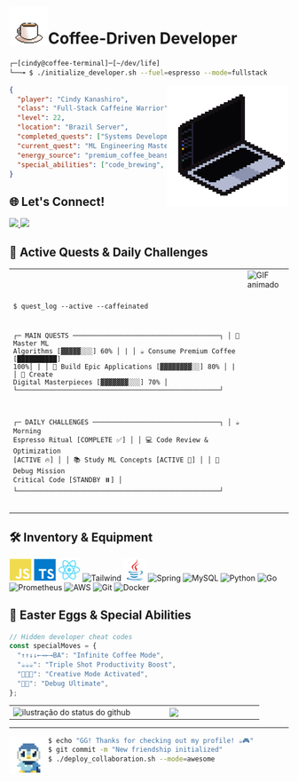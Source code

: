 <img align="left" src="./assets/manidhaya.gif" height="70px" width="70px">

# Coffee-Driven Developer

```bash
┌─[cindy@coffee-terminal]─[~/dev/life]
└──╼ $ ./initialize_developer.sh --fuel=espresso --mode=fullstack
```

<img align="right" src="./assets/notebook.gif" height="220px" width="220px">

```json
{
  "player": "Cindy Kanashiro",
  "class": "Full-Stack Caffeine Warrior",
  "level": 22,
  "location": "Brazil Server",
  "completed_quests": ["Systems Development - SPTech"],
  "current_quest": "ML Engineering Mastery - FIAP",
  "energy_source": "premium_coffee_beans",
  "special_abilities": ["code_brewing", "artistic_vision"]
}
```

## 🌐 Let's Connect!

<p align="left">
 <a href="https://instagram.com/sky__blu3e" target="_blank">
    <img src="https://img.shields.io/badge/-Instagram-%23E4405F?style=for-the-badge&logo=instagram&logoColor=white" target="_blank">
  </a>
  <a href="https://www.linkedin.com/in/cindy-kanashiro-gon%C3%A7alves-19055823a/" target="_blank">
    <img src="https://img.shields.io/badge/LinkedIn-0077B5?style=for-the-badge&logo=linkedin&logoColor=white" target="_blank">
  </a>
</p>

## 🎯 Active Quests & Daily Challenges

<table>
  <tr>
    <td style="vertical-align: top;">
      <pre><code>

$ quest_log --active --caffeinated

┌─ MAIN QUESTS ─────────────────────────────────────┐
│ 🧠 Master ML Algorithms [▓▓▓▓▓░░░] 60% │
|
│ ☕ Consume Premium Coffee [██████████] 100%│
|
│ 🚀 Build Epic Applications [▓▓▓▓▓▓▓▓░░] 80% │
|
│ 🎨 Create Digital Masterpieces [▓▓▓▓▓▓▓░░░] 70% │
└───────────────────────────────────────────────────┘

┌─ DAILY CHALLENGES ────────────────────────────────┐
│ ☕ Morning Espresso Ritual [COMPLETE ✅] │
│ 💻 Code Review & Optimization [ACTIVE 🔥] │
│ 📚 Study ML Concepts [ACTIVE 📖] │
│ 🎯 Debug Mission Critical Code [STANDBY ⏸️] │
└───────────────────────────────────────────────────┘
</code></pre>

</td>
<td style="vertical-align: top;">
<img src="./assets/download.gif" alt="GIF animado" style="height: 500px; width: 400px;">
</td>
  </tr>
</table>

## 🛠️ Inventory & Equipment

<p align="left">
  <img alt="JavaScript" src="https://raw.githubusercontent.com/devicons/devicon/master/icons/javascript/javascript-plain.svg" width="40" title="Primary Weapon"/>
  <img alt="TypeScript" src="https://raw.githubusercontent.com/devicons/devicon/master/icons/typescript/typescript-plain.svg" width="40" title="Enhanced Blade"/>
  <img alt="React" src="https://raw.githubusercontent.com/devicons/devicon/master/icons/react/react-original.svg" width="40" title="Magic Spell"/>
  <img alt="Tailwind" src="https://cdn.jsdelivr.net/gh/devicons/devicon@latest/icons/tailwindcss/tailwindcss-original.svg" width="40" title="Style Armor"/>
  <img alt="Java" src="https://raw.githubusercontent.com/devicons/devicon/master/icons/java/java-original.svg" width="40" title="Heavy Artillery"/>
  <img alt="Spring" src="https://cdn.jsdelivr.net/gh/devicons/devicon@latest/icons/spring/spring-original.svg" width="40" title="Framework Shield"/>
  <img alt="MySQL" src="https://cdn.jsdelivr.net/gh/devicons/devicon/icons/mysql/mysql-original-wordmark.svg" width="40" title="Data Fortress"/>
  <img alt="Python" src="https://cdn.jsdelivr.net/gh/devicons/devicon/icons/python/python-original.svg" width="40" title="ML Wand"/>
  <img alt="Go" src="https://cdn.jsdelivr.net/gh/devicons/devicon@latest/icons/go/go-original.svg" width="40" title="Speed Boost"/>
  <img alt="Prometheus" src="https://cdn.jsdelivr.net/gh/devicons/devicon@latest/icons/prometheus/prometheus-original.svg" width="40" title="Monitoring Eye"/>
  <img alt="AWS" src="https://cdn.jsdelivr.net/gh/devicons/devicon@latest/icons/amazonwebservices/amazonwebservices-original-wordmark.svg" width="40" title="Cloud Mount"/>
  <img alt="Git" src="https://cdn.jsdelivr.net/gh/devicons/devicon/icons/git/git-original.svg" width="40" title="Time Portal"/>
  <img alt="Docker" src="https://cdn.jsdelivr.net/gh/devicons/devicon@latest/icons/docker/docker-original.svg" width="40" title="Container Magic"/>
</p>

## 🎪 Easter Eggs & Special Abilities

```javascript
// Hidden developer cheat codes
const specialMoves = {
  "↑↑↓↓←→←→BA": "Infinite Coffee Mode",
  "☕☕☕": "Triple Shot Productivity Boost",
  "🎨🎨🎨": "Creative Mode Activated",
  "🐛🔨": "Debug Ultimate",
};
```

<table width="900px">
   <tr>
      <td valign="top" width="50%">
         <img align="center" style="height=200px" src="https://github-readme-stats.vercel.app/api?username=cindykanashiro&show_icons=true&title_color=783c00&text_color=af552e&icon_color=783c00&bg_color=f8efd4&cache_seconds=2300" alt="ilustração do status do github">
      </td>
      <td valign="top" width="30%">
        <img align="center" style="height=200px" src="https://github-readme-stats.vercel.app/api/top-langs/?username=cindykanashiro&hide_progress=false&theme=onedark&langs_count=16" />
      </td>
   </tr>
</table>

---

<img align="left" src="./assets/piplup.gif" height="70px" width="70px">

```bash
$ echo "GG! Thanks for checking out my profile! ☕🎮"
$ git commit -m "New friendship initialized"
$ ./deploy_collaboration.sh --mode=awesome
```

</div>
